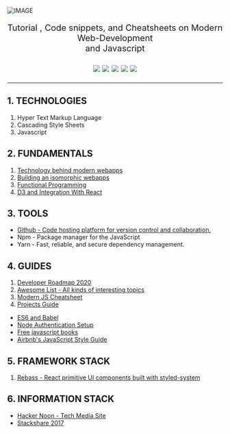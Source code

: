 ![IMAGE](https://github.com/Amarjit-pheiroijam/Modern-Web-Development/blob/master/web.png)

<p align="center" style="font-size:20px;">
Tutorial , Code snippets, and Cheatsheets on Modern Web-Development<br>and Javascript <br><br>
  
<img src="https://badgen.net/badge/Tutorial/Markdowns/pink?icon=github">
<img src="https://img.shields.io/badge/Stars-2-red">
<img src="https://img.shields.io/github/license/kuttim/regg.svg">
<img src="https://img.shields.io/github/issues-raw/kuttim/regg.svg">
<img src="https://badgen.net/badge/Forks/0/pink?icon=github">
  
</p>
<hr>

## 1. TECHNOLOGIES
1. Hyper Text Markup Language
2. Cascading Style Sheets
3. Javascript

## 2. FUNDAMENTALS
1. [Technology behind modern webapps](/fundamental/tech-behind-modern-webapps.md)
2. [Building an isomorphic webapps](/fundamental/isomorphic-webapp.md)
3. [Functional Programming](/fundamental/functional-programming.md)
5. [D3 and Integration With React](/guides/d3-react-integration.md)

## 3. TOOLS 
* [Github - Code hosting platform for version control and collaboration.](/guides/git-tutorial.md)
* Npm - Package manager for the JavaScript
* Yarn - Fast, reliable, and secure dependency management.

## 4. GUIDES
1. [Developer Roadmap 2020](https://github.com/kamranahmedse/developer-roadmap)
2. [Awesome List - All kinds of interesting topics](https://github.com/sindresorhus/awesome)
3. [Modern JS Cheatsheet](https://github.com/mbeaudru/modern-js-cheatsheet)
4. [Projects Guide](https://github.com/wearehive/project-guidelines#readme)

* [ES6 and Babel](/guides/es6-and-babel.md)
* [Node Authentication Setup](/guides/auth-setup.md)
* [Free javascript books](https://jsbooks.revolunet.com/)
* [Airbnb's JavaScript Style Guide](https://github.com/airbnb/javascript)

## 5. FRAMEWORK STACK
1. [Rebass - React primitive UI components built with styled-system](https://rebassjs.org/)

## 6. INFORMATION STACK
* [Hacker Noon - Tech Media Site](https://hackernoon.com/)
* [Stackshare 2017](https://stackshare.io/posts/top-developer-tools-2017)


